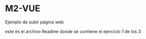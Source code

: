 # M2-VUE
Ejemplo de subir página web

este es el archivo Readme donde se contiene el ejercicio 1 de los 3
